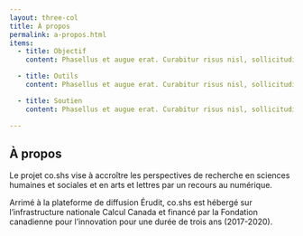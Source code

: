 ```yaml
---
layout: three-col
title: À propos
permalink: a-propos.html
items:
  - title: Objectif
    content: Phasellus et augue erat. Curabitur risus nisl, sollicitudin eget auctor eu, ullamcorper id augue. Morbi bibendum justo sed justo finibus blandit. Integer at gravida orci, vulputate ullamcorper metus. Pellentesque scelerisque aliquam elit eget mollis. Nullam metus urna, sagittis nec convallis cursus, egestas non est.

  - title: Outils
    content: Phasellus et augue erat. Curabitur risus nisl, sollicitudin eget auctor eu, ullamcorper id augue. Morbi bibendum justo sed justo finibus blandit. Integer at gravida orci, vulputate ullamcorper metus. Pellentesque scelerisque aliquam elit eget mollis. Nullam metus urna, sagittis nec convallis cursus, egestas non est.

  - title: Soutien
    content: Phasellus et augue erat. Curabitur risus nisl, sollicitudin eget auctor eu, ullamcorper id augue. Morbi bibendum justo sed justo finibus blandit. Integer at gravida orci, vulputate ullamcorper metus. Pellentesque scelerisque aliquam elit eget mollis. Nullam metus urna, sagittis nec convallis cursus, egestas non est.

---
```


## À propos

Le projet co.shs vise à accroître les perspectives de recherche en sciences humaines et sociales et en arts et lettres par un recours au numérique.

Arrimé à la plateforme de diffusion Érudit, co.shs est hébergé sur l’infrastructure nationale Calcul Canada et financé par la Fondation canadienne pour l’innovation pour une durée de trois ans (2017-2020).
